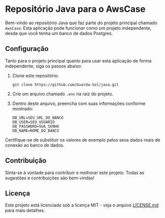 
# Repositório Java para o AwsCase

Bem-vindo ao repositório Java que faz parte do projeto principal chamado `AwsCase`. Esta aplicação pode funcionar como um projeto independente, desde que você tenha um banco de dados Postgres.

## Configuração

Tanto para o projeto principal quanto para usar esta aplicação de forma independente, siga os passos abaixo:

1. Clone este repositório:
   ```
   git clone https://github.com/Guarda-Sol/java.git
   ```

2. Crie um arquivo chamado `.env` na raiz do projeto.

3. Dentro deste arquivo, preencha com suas informações conforme mostrado:
   ```
   DB_URL=SEU_URL_DO_BANCO
   DB_USER=SEU_USUARIO
   DB_PASSWORD=SUA_SENHA
   DB_NAME=NOME_DO_BANCO
   ```

Certifique-se de substituir os valores de exemplo pelos seus dados reais de conexão ao banco de dados.

## Contribuição

Sinta-se à vontade para contribuir e melhorar este projeto. Todas as sugestões e contribuições são bem-vindas!

## Licença

Este projeto está licenciado sob a licença MIT - veja o arquivo [LICENSE.md](LICENSE.md) para mais detalhes.
